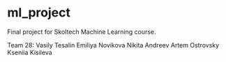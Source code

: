 # ml_project
Final project for Skoltech Machine Learning course. 

Team 28:
Vasily Tesalin
Emiliya Novikova
Nikita Andreev
Artem Ostrovsky
Kseniia Kisileva
